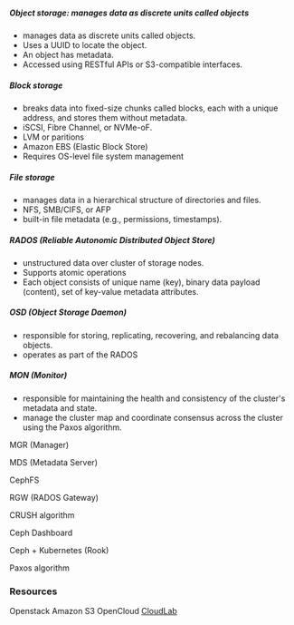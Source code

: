 ##### Object storage: manages data as discrete units called objects
- manages data as discrete units called objects.
- Uses a UUID to locate the object. 
- An object has metadata.
- Accessed using RESTful APIs or S3-compatible interfaces.

##### Block storage
- breaks data into fixed-size chunks called blocks, 
each with a unique address, and stores them without metadata.
- iSCSI, Fibre Channel, or NVMe-oF.
- LVM or paritions
- Amazon EBS (Elastic Block Store)
- Requires OS-level file system management


##### File storage
- manages data in a hierarchical structure of directories and files.
- NFS, SMB/CIFS, or AFP
- built-in file metadata (e.g., permissions, timestamps).

##### RADOS (Reliable Autonomic Distributed Object Store)
- unstructured data over cluster of storage nodes.
- Supports atomic operations
- Each object consists of unique name (key), binary data payload (content), set of key-value metadata attributes.

##### OSD (Object Storage Daemon)
- responsible for storing, replicating, recovering, and rebalancing data objects. 
-  operates as part of the RADOS

##### MON (Monitor)
- responsible for maintaining the health and consistency of the cluster's metadata and state. 
- manage the cluster map and coordinate consensus across the cluster using the Paxos algorithm.

MGR (Manager)

MDS (Metadata Server)

CephFS

RGW (RADOS Gateway)

CRUSH algorithm

Ceph Dashboard

Ceph + Kubernetes (Rook)

Paxos algorithm








### Resources
Openstack
Amazon S3
OpenCloud
[CloudLab](https://www.cloudlab.us/)
